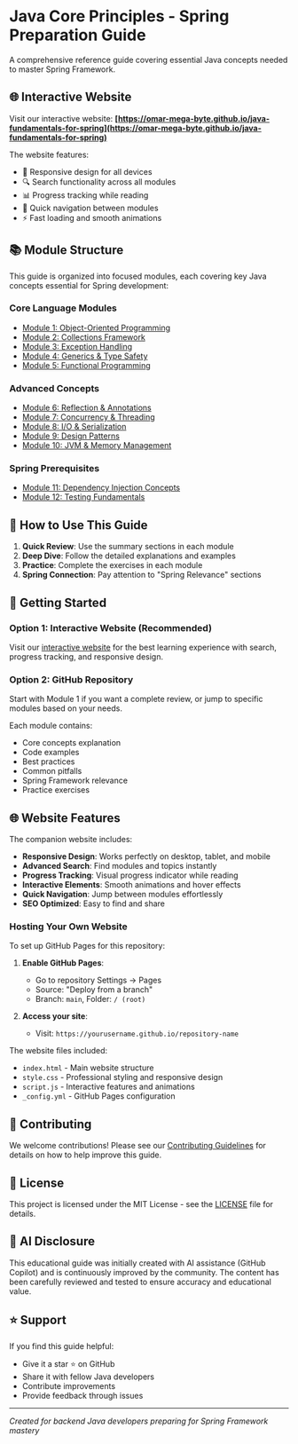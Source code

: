 # Java Core Principles - Spring Preparation Guide

A comprehensive reference guide covering essential Java concepts needed to master Spring Framework.

## 🌐 Interactive Website

Visit our interactive website: **[https://omar-mega-byte.github.io/java-fundamentals-for-spring](https://omar-mega-byte.github.io/java-fundamentals-for-spring)**

The website features:
- 📱 Responsive design for all devices
- 🔍 Search functionality across all modules
- 📊 Progress tracking while reading
- 🎯 Quick navigation between modules
- ⚡ Fast loading and smooth animations

## 📚 Module Structure

This guide is organized into focused modules, each covering key Java concepts essential for Spring development:

### Core Language Modules
- [Module 1: Object-Oriented Programming](./module01-oop/README.md)
- [Module 2: Collections Framework](./module02-collections/README.md)
- [Module 3: Exception Handling](./module03-exceptions/README.md)
- [Module 4: Generics & Type Safety](./module04-generics/README.md)
- [Module 5: Functional Programming](./module05-functional/README.md)

### Advanced Concepts
- [Module 6: Reflection & Annotations](./module06-reflection/README.md)
- [Module 7: Concurrency & Threading](./module07-concurrency/README.md)
- [Module 8: I/O & Serialization](./module08-io/README.md)
- [Module 9: Design Patterns](./module09-patterns/README.md)
- [Module 10: JVM & Memory Management](./module10-jvm/README.md)

### Spring Prerequisites
- [Module 11: Dependency Injection Concepts](./module11-di/README.md)
- [Module 12: Testing Fundamentals](./module12-testing/README.md)

## 🎯 How to Use This Guide

1. **Quick Review**: Use the summary sections in each module
2. **Deep Dive**: Follow the detailed explanations and examples
3. **Practice**: Complete the exercises in each module
4. **Spring Connection**: Pay attention to "Spring Relevance" sections

## 🚀 Getting Started

### Option 1: Interactive Website (Recommended)
Visit our [interactive website](https://omar-mega-byte.github.io/java-fundamentals-for-spring) for the best learning experience with search, progress tracking, and responsive design.

### Option 2: GitHub Repository
Start with Module 1 if you want a complete review, or jump to specific modules based on your needs.

Each module contains:
- Core concepts explanation
- Code examples
- Best practices
- Common pitfalls
- Spring Framework relevance
- Practice exercises

## 🌐 Website Features

The companion website includes:
- **Responsive Design**: Works perfectly on desktop, tablet, and mobile
- **Advanced Search**: Find modules and topics instantly
- **Progress Tracking**: Visual progress indicator while reading
- **Interactive Elements**: Smooth animations and hover effects
- **Quick Navigation**: Jump between modules effortlessly
- **SEO Optimized**: Easy to find and share

### Hosting Your Own Website

To set up GitHub Pages for this repository:

1. **Enable GitHub Pages**:
   - Go to repository Settings → Pages
   - Source: "Deploy from a branch"
   - Branch: `main`, Folder: `/ (root)`

2. **Access your site**:
   - Visit: `https://yourusername.github.io/repository-name`

The website files included:
- `index.html` - Main website structure
- `style.css` - Professional styling and responsive design
- `script.js` - Interactive features and animations
- `_config.yml` - GitHub Pages configuration

## 🤝 Contributing

We welcome contributions! Please see our [Contributing Guidelines](./CONTRIBUTING.md) for details on how to help improve this guide.

## 📄 License

This project is licensed under the MIT License - see the [LICENSE](./LICENSE) file for details.

## 🤖 AI Disclosure

This educational guide was initially created with AI assistance (GitHub Copilot) and is continuously improved by the community. The content has been carefully reviewed and tested to ensure accuracy and educational value.

## ⭐ Support

If you find this guide helpful:
- Give it a star ⭐ on GitHub
- Share it with fellow Java developers
- Contribute improvements
- Provide feedback through issues

---
*Created for backend Java developers preparing for Spring Framework mastery*
